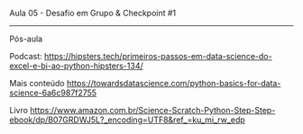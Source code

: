 


Aula 05 -  Desafio em Grupo & Checkpoint #1
______________________________

Pós-aula

Podcast:
https://hipsters.tech/primeiros-passos-em-data-science-do-excel-e-bi-ao-python-hipsters-134/

Mais conteúdo
https://towardsdatascience.com/python-basics-for-data-science-6a6c987f2755

Livro
https://www.amazon.com.br/Science-Scratch-Python-Step-Step-ebook/dp/B07GRDWJ5L?_encoding=UTF8&ref_=ku_mi_rw_edp
